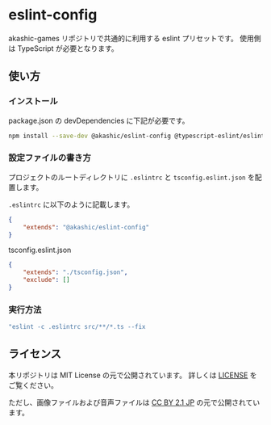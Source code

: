 # eslint-config
akashic-games リポジトリで共通的に利用する eslint プリセットです。
使用側は TypeScript が必要となります。

## 使い方
### インストール
package.json の devDependencies に下記が必要です。
```sh
npm install --save-dev @akashic/eslint-config @typescript-eslint/eslint-plugin eslint eslint-plugin-import
```

### 設定ファイルの書き方
プロジェクトのルートディレクトリに `.eslintrc` と `tsconfig.eslint.json` を配置します。

`.eslintrc` に以下のように記載します。
```json
{
    "extends": "@akashic/eslint-config"
}
```

tsconfig.eslint.json
```json
{
    "extends": "./tsconfig.json",
    "exclude": []
}
```

### 実行方法
```sh
"eslint -c .eslintrc src/**/*.ts --fix
```

## ライセンス
本リポジトリは MIT License の元で公開されています。
詳しくは [LICENSE](https://github.com/akashic-games/remark-preset-lint/blob/master/LICENSE) をご覧ください。

ただし、画像ファイルおよび音声ファイルは
[CC BY 2.1 JP](https://creativecommons.org/licenses/by/2.1/jp/) の元で公開されています。
